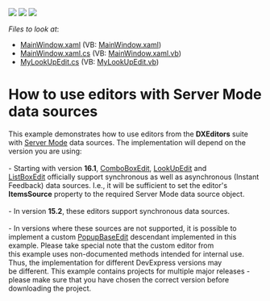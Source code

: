 <!-- default badges list -->
![](https://img.shields.io/endpoint?url=https://codecentral.devexpress.com/api/v1/VersionRange/128645038/15.2.4%2B)
[![](https://img.shields.io/badge/Open_in_DevExpress_Support_Center-FF7200?style=flat-square&logo=DevExpress&logoColor=white)](https://supportcenter.devexpress.com/ticket/details/E4560)
[![](https://img.shields.io/badge/📖_How_to_use_DevExpress_Examples-e9f6fc?style=flat-square)](https://docs.devexpress.com/GeneralInformation/403183)
<!-- default badges end -->
<!-- default file list -->
*Files to look at*:

* [MainWindow.xaml](./CS/MainWindow.xaml) (VB: [MainWindow.xaml](./VB/MainWindow.xaml))
* [MainWindow.xaml.cs](./CS/MainWindow.xaml.cs) (VB: [MainWindow.xaml.vb](./VB/MainWindow.xaml.vb))
* [MyLookUpEdit.cs](./CS/MyLookUpEdit.cs) (VB: [MyLookUpEdit.vb](./VB/MyLookUpEdit.vb))
<!-- default file list end -->
# How to use editors with Server Mode data sources


<p>This example demonstrates how to use editors from the <strong>DXEditors</strong> suite with <a href="https://documentation.devexpress.com/#WPF/CustomDocument6279">Server Mode</a> data sources. The implementation will depend on the version you are using:<br><br>- Starting with version <strong>16.1</strong>, <a href="https://documentation.devexpress.com/#WPF/clsDevExpressXpfEditorsComboBoxEdittopic">ComboBoxEdit</a>, <a href="https://documentation.devexpress.com/#WPF/CustomDocument8862">LookUpEdit</a> and <a href="https://documentation.devexpress.com/#WPF/clsDevExpressXpfEditorsListBoxEdittopic">ListBoxEdit</a> officially support synchronous as well as asynchronous (Instant Feedback) data sources. I.e., it will be sufficient to set the editor's <strong>ItemsSource</strong> property to the required Server Mode data source object.<br><br>- In version <strong>15.2</strong>, these editors support synchronous data sources.<br><br>- In versions where these sources are not supported, it is possible to implement a custom <a href="https://documentation.devexpress.com/#WPF/clsDevExpressXpfEditorsPopupBaseEdittopic">PopupBaseEdit</a> descendant implemented in this example. Please take special note that the custom editor from this example uses non-documented methods intended for internal use. Thus, the implementation for different DevExpress versions may be different. This example contains projects for multiple major releases - please make sure that you have chosen the correct version before downloading the project.</p>

<br/>


